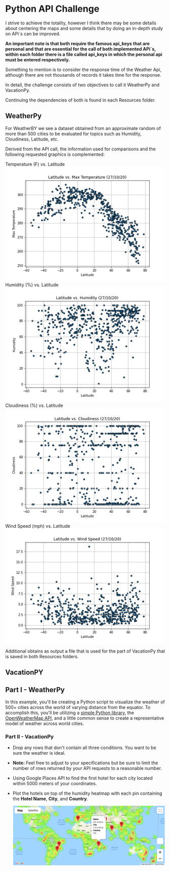 # Python API Challenge
I strive to achieve the totality, however I think there may be some details about centering the maps and some details that by doing an in-depth study on APi´s can be improved.

**An important note is that both require the famous api_keys that are personal and that are essential for the call of both implemented APi´s, within each folder there is a file called api_keys in which the personal api must be entered respectively.**

Something to mention is to consider the response time of the Weather Api, although there are not thousands of records it takes time for the response.

In detail, the challenge consists of two objectives to call it WeatherPy and VacationPy.

Continuing the dependencies of both is found in each Resources folder.

## WeatherPy


For WeatherBY we see a dataset obtained from an approximate random of more than 500 cities to be evaluated for topics such as Humidity, Cloudiness, Latitude, etc.


Derived from the API call, the information used for comparisons and the following requested graphics is complemented:

Temperature (F) vs. Latitude
![Temperature vs Latitude](WeatherPy/Images/LatitudevsTemperature.png)
Humidity (%) vs. Latitude
![Humidity vs Latitude](WeatherPy/Images/LatitudevsHumidity.png)
Cloudiness (%) vs. Latitude
![cloudiness vs Latitude](WeatherPy/Images/LatitudevsCloudiness.png)
Wind Speed (mph) vs. Latitude
![Wind Speed vs Latitude](WeatherPy/Images/LatitudevsWindSpeed.png)

Additional obtains as output a file that is used for the part of VacationPy that is saved in both Resources folders.

## VacationPY 



## Part I - WeatherPy

In this example, you'll be creating a Python script to visualize the weather of 500+ cities across the world of varying distance from the equator. To accomplish this, you'll be utilizing a [simple Python library](https://pypi.python.org/pypi/citipy), the [OpenWeatherMap API](https://openweathermap.org/api), and a little common sense to create a representative model of weather across world cities.



### Part II - VacationPy


  * Drop any rows that don't contain all three conditions. You want to be sure the weather is ideal.

  * **Note:** Feel free to adjust to your specifications but be sure to limit the number of rows returned by your API requests to a reasonable number.

* Using Google Places API to find the first hotel for each city located within 5000 meters of your coordinates.

* Plot the hotels on top of the humidity heatmap with each pin containing the **Hotel Name**, **City**, and **Country**.

  ![hotel map](Images/hotel_map.png)




